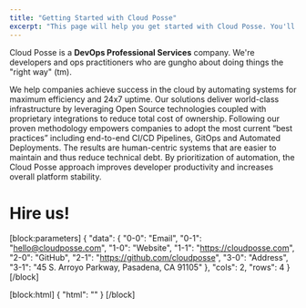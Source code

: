 ```yaml
---
title: "Getting Started with Cloud Posse"
excerpt: "This page will help you get started with Cloud Posse. You'll be up and running in a jiffy!"
---
```

Cloud Posse is a **DevOps Professional Services** company. We're developers and ops practitioners who are gungho about doing things the "right way" (tm). 

We help companies achieve success in the cloud by automating systems for maximum efficiency and 24x7 uptime. Our solutions deliver world-class infrastructure by leveraging Open Source technologies coupled with proprietary integrations to reduce total cost of ownership. Following our proven methodology empowers companies to adopt the most current “best practices” including end-to-end CI/CD Pipelines, GitOps and Automated Deployments. The results are human-centric systems that are easier to maintain and thus reduce technical debt. By prioritization of automation, the Cloud Posse approach improves developer productivity and increases overall platform stability. 

# Hire us!
[block:parameters]
{
  "data": {
    "0-0": "Email",
    "0-1": "hello@cloudposse.com",
    "1-0": "Website",
    "1-1": "https://cloudposse.com",
    "2-0": "GitHub",
    "2-1": "https://github.com/cloudposse",
    "3-0": "Address",
    "3-1": "45 S. Arroyo Parkway, Pasadena, CA 91105"
  },
  "cols": 2,
  "rows": 4
}
[/block]

[block:html]
{
  "html": "<style>    \n  .addthis_relatedposts_inline { \n    display: none;\n  }\n  .content-body .magic-block-parameters .block-parameters-table {\n    border: 0;\n  }\n</style>"
}
[/block]